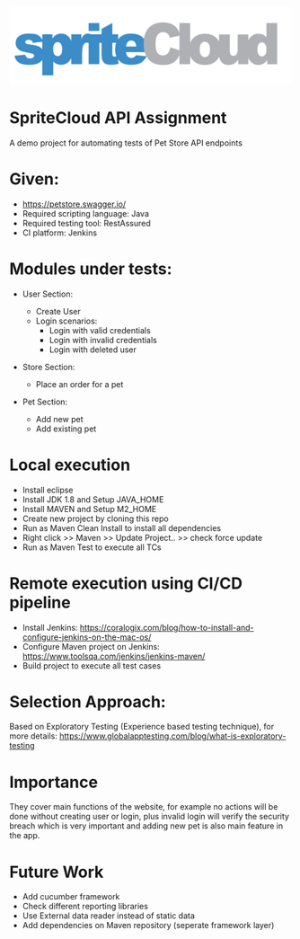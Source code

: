 ![](SpriteCloud.png) <br />
# SpriteCloud API Assignment
A demo project for automating tests of Pet Store API endpoints

# Given:
- https://petstore.swagger.io/
- Required scripting language: Java
- Required testing tool: RestAssured
- CI platform: Jenkins

# Modules under tests:
- User Section:
  - Create User
  - Login scenarios:
    - Login with valid credentials
    - Login with invalid credentials
    - Login with deleted user

- Store Section:
  - Place an order for a pet

- Pet Section:
  - Add new pet
  - Add existing pet

# Local execution
- Install eclipse
- Install JDK 1.8 and Setup JAVA_HOME
- Install MAVEN and Setup M2_HOME
- Create new project by cloning this repo
- Run as Maven Clean Install to install all dependencies
- Right click >> Maven >> Update Project.. >> check force update 
- Run as Maven Test to execute all TCs 

# Remote execution using CI/CD pipeline
- Install Jenkins: https://coralogix.com/blog/how-to-install-and-configure-jenkins-on-the-mac-os/
- Configure Maven project on Jenkins: https://www.toolsqa.com/jenkins/jenkins-maven/
- Build project to execute all test cases

# Selection Approach:
Based on Exploratory Testing (Experience based testing technique), for more details: https://www.globalapptesting.com/blog/what-is-exploratory-testing

# Importance
They cover main functions of the website, for example no actions will be done without creating user or login, 
plus invalid login will verify the security breach which is very important and adding new pet is also main feature in the app.

# Future Work
- Add cucumber framework
- Check different reporting libraries
- Use External data reader instead of static data
- Add dependencies on Maven repository (seperate framework layer)
